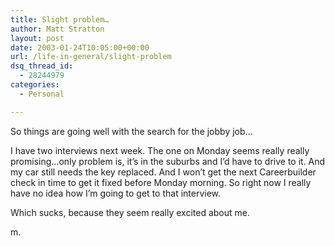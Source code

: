 ```yaml
---
title: Slight problem…
author: Matt Stratton
layout: post
date: 2003-01-24T10:05:00+00:00
url: /life-in-general/slight-problem
dsq_thread_id:
  - 28244979
categories:
  - Personal

---
```

So things are going well with the search for the jobby job&#8230;

I have two interviews next week. The one on Monday seems really really promising&#8230;only problem is, it&#8217;s in the suburbs and I&#8217;d have to drive to it. And my car still needs the key replaced. And I won&#8217;t get the next Careerbuilder check in time to get it fixed before Monday morning. So right now I really have no idea how I&#8217;m going to get to that interview.

Which sucks, because they seem really excited about me.

m.
